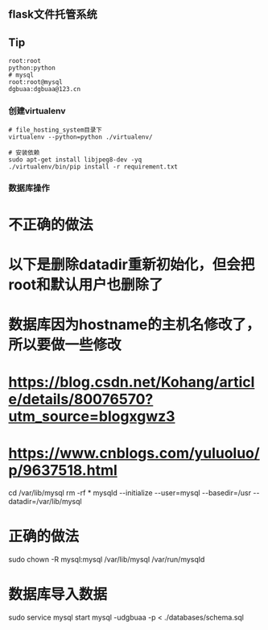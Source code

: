 ## flask文件托管系统

## Tip
```
root:root
python:python
# mysql
root:root@mysql
dgbuaa:dgbuaa@123.cn
```

### 创建virtualenv
```
# file_hosting_system目录下
virtualenv --python=python ./virtualenv/

# 安装依赖
sudo apt-get install libjpeg8-dev -yq
./virtualenv/bin/pip install -r requirement.txt
```
### 数据库操作

# 不正确的做法
# 以下是删除datadir重新初始化，但会把root和默认用户也删除了
# 数据库因为hostname的主机名修改了，所以要做一些修改
# https://blog.csdn.net/Kohang/article/details/80076570?utm_source=blogxgwz3
# https://www.cnblogs.com/yuluoluo/p/9637518.html
cd /var/lib/mysql
rm -rf *
mysqld --initialize --user=mysql --basedir=/usr --datadir=/var/lib/mysql

# 正确的做法
sudo chown -R mysql:mysql /var/lib/mysql /var/run/mysqld
# 数据库导入数据
sudo service mysql start
mysql -udgbuaa -p < ./databases/schema.sql
```